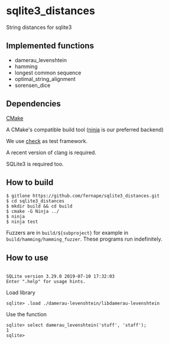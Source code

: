 # sqlite3_distances
String distances for sqlite3

## Implemented functions

* damerau_levenshtein
* hamming
* longest common sequence
* optimal_string_alignment
* sorensen_dice

## Dependencies

[CMake](www.cmake.org)

A CMake's compatible build tool ([ninja](https://ninja-build.org/) is our preferred backend)

We use [check](https://libcheck.github.io/check/) as test framework.

A recent version of clang is required.

SQLite3 is required too.

## How to build

```
$ gitlone https://github.com/fernape/sqlite3_distances.git
$ cd sqlite3_distances
$ mkdir build && cd build
$ cmake -G Ninja ../
$ ninja
$ ninja test
```

Fuzzers are in `build/${subproject}` for example in `build/hamming/hamming_fuzzer`. These programs run indefinitely.

## How to use

```sqlite3 test.db

SQLite version 3.29.0 2019-07-10 17:32:03
Enter ".help" for usage hints.
```

Load library

`sqlite> .load ./damerau-levenshtein/libdamerau-levenshtein`

Use the function

```sqlite
sqlite> select damerau_levenshtein('stuff', 'staff');
1
sqlite>
```
